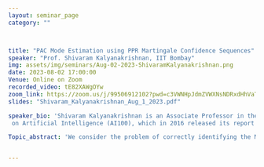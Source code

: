```yaml
---
layout: seminar_page
category: ""



title: "PAC Mode Estimation using PPR Martingale Confidence Sequences"  
speaker: "Prof. Shivaram Kalyanakrishnan, IIT Bombay"
img: assets/img/seminars/Aug-02-2023-ShivaramKalyanakrishnan.png
date: 2023-08-02 17:00:00 
Venue: Online on Zoom
recorded_video: tE82XAWgOYw
zoom_link: https://zoom.us/j/99506912102?pwd=c3VWNHpJdmZVWXNsNDRxdHhVaTBuZz09
slides: "Shivaram_Kalyanakrishnan_Aug_1_2023.pdf"

speaker_bio: 'Shivaram Kalyanakrishnan is an Associate Professor in the Department of Computer Science and Engineering at the Indian Institute of Technology Bombay. His research interests include artificial intelligence and machine learning, spanning topics such as sequential decision making, multi-agent learning, multi-armed bandits, and humanoid robotics. Kalyanakrishnan received a Ph.D. in computer science from the University of Texas at Austin. Subsequently he was a Research Scientist at Yahoo Labs Bangalore and an INSPIRE Faculty Fellow at the Indian Institute of Science,Bangalore. His contributions to robot soccer have received two Best Student Paper awards at the annual RoboCup competitions. Kalyanakrishnan was also a member of the first study panel of the One Hundred Year Study 
 on Artificial Intelligence (AI100), which in 2016 released its report titled "Artificial Intelligence and Life in 2030".'

Topic_abstract: 'We consider the problem of correctly identifying the MODE of a discrete distribution 𝒫 with sufficiently high probability by observing a sequence of i.i.d. samples drawn from 𝒫. This problem reduces to the estimation of a single parameter when 𝒫 has a support set of size K equals 2. After noting that this special case is tackled very well by prior-posterior-ratio (PPR) martingale confidence sequences (Waudby-Smith and Ramdas, 2020), we propose a generalization to mode estimation, in which 𝒫 may take K greater than or equal to 2 values. To begin, we show that the "one-versus-one" principle to generalize from K equals 2 to K greater than or equals 2 classes is more efficient than the "one-versus-rest" alternative. We then prove that our resulting stopping rule, denoted PPR-1v1, is asymptotically optimal (as the mistake probability is taken to 0). PPR-1v1 is parameter-free and computationally light, and incurs significantly fewer samples than competitors even in the non-asymptotic regime. We demonstrate its gains in two practical applications of sampling: election forecasting and verification of smart contracts in blockchains.'


---
```

